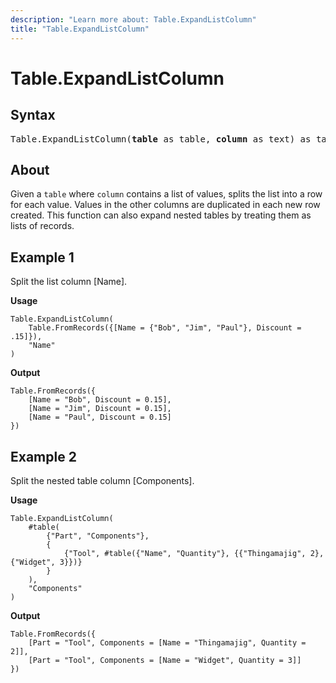 ```yaml
---
description: "Learn more about: Table.ExpandListColumn"
title: "Table.ExpandListColumn"
---
```

# Table.ExpandListColumn

## Syntax

<pre>
Table.ExpandListColumn(<b>table</b> as table, <b>column</b> as text) as table
</pre>
  
## About

Given a `table` where `column` contains a list of values, splits the list into a row for each value. Values in the other columns are duplicated in each new row created. This function can also expand nested tables by treating them as lists of records.

## Example 1

Split the list column [Name].

**Usage**

```powerquery-m
Table.ExpandListColumn(
    Table.FromRecords({[Name = {"Bob", "Jim", "Paul"}, Discount = .15]}),
    "Name"
)
```

**Output**

```powerquery-m
Table.FromRecords({
    [Name = "Bob", Discount = 0.15],
    [Name = "Jim", Discount = 0.15],
    [Name = "Paul", Discount = 0.15]
})
```

## Example 2

Split the nested table column [Components].

**Usage**

```powerquery-m
Table.ExpandListColumn(
    #table(
        {"Part", "Components"},
        {
            {"Tool", #table({"Name", "Quantity"}, {{"Thingamajig", 2}, {"Widget", 3}})}
        }
    ),
    "Components"
)
```

**Output**

```powerquery-m
Table.FromRecords({
    [Part = "Tool", Components = [Name = "Thingamajig", Quantity = 2]],
    [Part = "Tool", Components = [Name = "Widget", Quantity = 3]]
})
```
